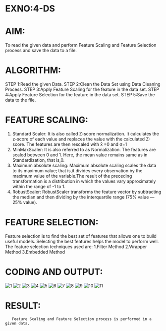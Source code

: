 # EXNO:4-DS
# AIM:
To read the given data and perform Feature Scaling and Feature Selection process and save the
data to a file.

# ALGORITHM:
STEP 1:Read the given Data.
STEP 2:Clean the Data Set using Data Cleaning Process.
STEP 3:Apply Feature Scaling for the feature in the data set.
STEP 4:Apply Feature Selection for the feature in the data set.
STEP 5:Save the data to the file.

# FEATURE SCALING:
1. Standard Scaler: It is also called Z-score normalization. It calculates the z-score of each value and replaces the value with the calculated Z-score. The features are then rescaled with x̄ =0 and σ=1
2. MinMaxScaler: It is also referred to as Normalization. The features are scaled between 0 and 1. Here, the mean value remains same as in Standardization, that is,0.
3. Maximum absolute scaling: Maximum absolute scaling scales the data to its maximum value; that is,it divides every observation by the maximum value of the variable.The result of the preceding transformation is a distribution in which the values vary approximately within the range of -1 to 1.
4. RobustScaler: RobustScaler transforms the feature vector by subtracting the median and then dividing by the interquartile range (75% value — 25% value).

# FEATURE SELECTION:
Feature selection is to find the best set of features that allows one to build useful models. Selecting the best features helps the model to perform well.
The feature selection techniques used are:
1.Filter Method
2.Wrapper Method
3.Embedded Method

# CODING AND OUTPUT:
![1](https://github.com/user-attachments/assets/4f43030d-1a6c-476f-812d-e15d2b65e911)
![2](https://github.com/user-attachments/assets/59515637-5314-4cf1-ac5c-0a1642c343be)
![3](https://github.com/user-attachments/assets/e6659053-d1a3-45d4-9358-bfb593393120)
![4](https://github.com/user-attachments/assets/3beb0f8e-ce6f-4013-949e-de18ac093e43)
![5](https://github.com/user-attachments/assets/fb22402a-930d-4f78-970d-59827af74298)
![6](https://github.com/user-attachments/assets/b0637b2d-2726-45b4-bff9-4151c4879eae)
![7](https://github.com/user-attachments/assets/63359915-b77c-4b0f-ae9c-d1d9bf6c5238)
![8](https://github.com/user-attachments/assets/b643893e-de4e-4920-a95e-30f32f409e74)
![9](https://github.com/user-attachments/assets/e8a6b776-b32f-493b-a881-7687a49e8994)
![10](https://github.com/user-attachments/assets/301fe0d1-007d-4b16-b744-12fb8bee6f2b)
![11](https://github.com/user-attachments/assets/7eb2c7a3-3292-449e-96dd-c4b58ddd90d8)


# RESULT:
       Feature Scaling and Feature Selection process is performed in a given data.
